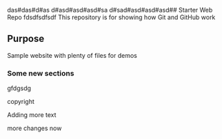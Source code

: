 
das#das#d#as
d#asd#asd#asd#sa
d#sad#asd#asd#asd## Starter Web Repo
fdsdfsdfsdf
This repository is for showing how Git and GitHub work

## Purpose

Sample website with plenty of files for demos


### Some new sections

gfdgsdg

copyright

Adding more text

more changes now